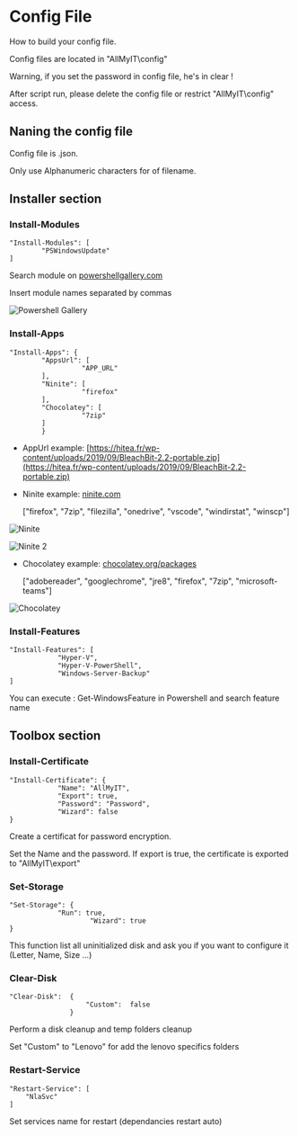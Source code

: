 
# Config File

How to build your config file.

Config files are located in "AllMyIT\config"

Warning, if you set the password in config file, he's in clear ! 

After script run, please delete the config file or restrict "AllMyIT\config" access.


## Naning the config file

Config file is .json.

Only use Alphanumeric characters for of filename.

## Installer section

### Install-Modules

    "Install-Modules": [
			"PSWindowsUpdate"
    ]

Search module on [powershellgallery.com](https://www.powershellgallery.com)

Insert module names separated by commas

![Powershell Gallery](https://i0.wp.com/hitea.fr/wp-content/uploads/2019/10/Powershell-gallery.jpg?fit=750%2C330)

### Install-Apps

    "Install-Apps": {
	        "AppsUrl": [
        		      "APP_URL"
            ],
            "Ninite": [
        		      "firefox"
            ],
            "Chocolatey": [
        		      "7zip"
            ]
            }

- AppUrl example: [https://hitea.fr/wp-content/uploads/2019/09/BleachBit-2.2-portable.zip](https://hitea.fr/wp-content/uploads/2019/09/BleachBit-2.2-portable.zip)

- Ninite example: [ninite.com](https://ninite.com)

    ["firefox", "7zip", "filezilla", "onedrive", "vscode", "windirstat", "winscp"]

![Ninite](https://i1.wp.com/hitea.fr/wp-content/uploads/2019/10/ninite-search.jpg?fit=750%2C422)

![Ninite 2](https://i0.wp.com/hitea.fr/wp-content/uploads/2019/10/ninite-search-2.jpg?fit=750%2C398)

- Chocolatey example: [chocolatey.org/packages](https://chocolatey.org/packages)

    ["adobereader", "googlechrome", "jre8", "firefox", "7zip", "microsoft-teams"]

![Chocolatey](https://i2.wp.com/hitea.fr/wp-content/uploads/2019/10/choco-search.jpg?fit=750%2C392)

### Install-Features

    "Install-Features": [
			    "Hyper-V",
			    "Hyper-V-PowerShell",
			    "Windows-Server-Backup"
    ]

You can execute : Get-WindowsFeature in Powershell and search feature name


## Toolbox section

### Install-Certificate

    "Install-Certificate": {
			    "Name": "AllMyIT",
			    "Export": true,
			    "Password": "Password",
                "Wizard": false
    }

Create a certificat for password encryption.

Set the Name and the password. If export is true, the certificate is exported to "AllMyIT\export"

### Set-Storage

    "Set-Storage": {
			    "Run": true,
	                    "Wizard": true
    }

This function list all uninitialized disk and ask you if you want to configure it (Letter, Name, Size ...)

### Clear-Disk

    "Clear-Disk":  {
                       "Custom":  false
                   }

Perform a disk cleanup and temp folders cleanup

Set "Custom" to "Lenovo" for add the lenovo specifics folders

### Restart-Service

    "Restart-Service": [
        "NlaSvc"
    ]

Set services name for restart (dependancies restart auto)
